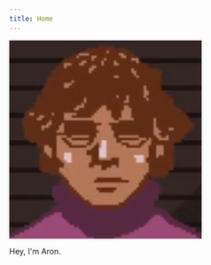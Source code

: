 ```yaml
---
title: Home
---
```

<meta name="robots" content="noindex, nofollow, noarchive">

<p>
<img id="avatar" style="vertical-align: middle" src="/images/avatar.png"/>
</p>

Hey, I'm Aron.
